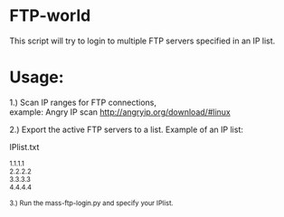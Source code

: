 # FTP-world

This script will try to login to multiple FTP servers specified in an IP list.


# Usage:
1.) 
Scan IP ranges for FTP connections,<br>
example:
Angry IP scan http://angryip.org/download/#linux

2.)
Export the active FTP servers to a list.
Example of an IP list:

IPlist.txt

<small>1.1.1.1</small><br>
<small>2.2.2.2</small><br>
<small>3.3.3.3</small><br>
<small>4.4.4.4

3.)
Run the mass-ftp-login.py
and specify your IPlist.
